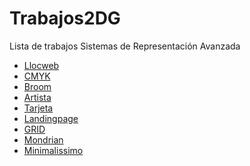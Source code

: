 # Trabajos2DG
Lista de trabajos Sistemas de Representación Avanzada
* [Llocweb](https://martaalfonsopozo.github.io/llocweb/)
* [CMYK](https://martaalfonsopozo.github.io/CMYK/)
* [Broom](https://martaalfonsopozo.github.io/broom/)
* [Artista](https://martaalfonsopozo.github.io/Artista/)
* [Tarjeta](https://martaalfonsopozo.github.io/Tarjetas/)
* [Landingpage](https://martaalfonsopozo.github.io/LandingPage/)
* [GRID](https://martaalfonsopozo.github.io/GRID/) 
* [Mondrian](https://martaalfonsopozo.github.io/Mondrian/) 
* [Minimalissimo]()
